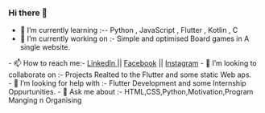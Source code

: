 ### Hi there 👋

- 🌱 I’m currently learning  :-- Python , JavaScript , Flutter , Kotlin , C  
- 🔭 I’m currently working on :- Simple and optimised Board games in A single website.
</hr>
- 📫 How to reach me:-
    <a href="https://www.linkedin.com/in/vishnu-basskar-v-189553151/">LinkedIn </a> ||
    <a href="https://www.facebook.com/vanambasskar.5">Facebook</a> ||
    <a href="https://www.instagram.com/mr.vish_1999/">Instagram</a>
- 👯 I’m looking to collaborate on :- Projects Realted to the Flutter and some static Web aps.</br>
- 🤔 I’m looking for help with :- Flutter Development and some Internship Oppurtunities.
- 💬 Ask me about :- HTML,CSS,Python,Motivation,Program Manging n Organising
<!--
**Vish2476/Vish2476** is a ✨ _special_ ✨ repository because its `README.md` (this file) appears on your GitHub profile.

Here are some ideas to get you started:

- 🔭 I’m currently working on ...
- 🌱 I’m currently learning ...
- 👯 I’m looking to collaborate on ...
- 🤔 I’m looking for help with ...
- 💬 Ask me about ...
- 📫 How to reach me: ...
- 😄 Pronouns: ...
- ⚡ Fun fact: ...
-->
